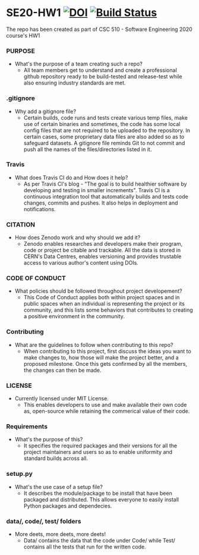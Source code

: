 # SE20-HW1 <a href="https://doi.org/10.5281/zenodo.3986810"><img src="https://zenodo.org/badge/DOI/10.5281/zenodo.3986810.svg" alt="DOI"></a>  [![Build Status](https://travis-ci.com/maharshi-gg/SE20-HW1.svg?branch=master)](https://travis-ci.com/maharshi-gg/SE20-HW1)
The repo has been created as part of CSC 510 - Software Engineering 2020 course's HW1

### PURPOSE
* What's the purpose of a team creating such a repo?
  * All team members get to understand and create a professional github repository ready to be build-tested and release-test while also ensuring industry standards are met.

### .gitignore
* Why add a gitignore file?
  * Certain builds, code runs and tests create various temp files, make use of certain binaries and sometimes, the code has some local config files that are not required to be uploaded to the repository. In certain cases, some proprietary data files are also added so as to safeguard datasets. A gitignore file reminds Git to not commit and push all the names of the files/directories listed in it. 

### Travis
* What does Travis CI do and How does it help?
  * As per Travis CI's blog - "The goal is to build healthier software by developing and testing in smaller increments". Travis CI is a continuous integration tool that automatically builds and tests code changes, commits and pushes. It also helps in deployment and notifications. 

### CITATION
* How does Zenodo work and why should we add it?
  * Zenodo enables researches and developers make their program, code or project be citable and trackable. All the data is stored in CERN's Data Centres, enables versioning and provides trustable access to various author's content using DOIs.

### CODE OF CONDUCT
* What policies should be followed throughout project developement?
  * This Code of Conduct applies both within project spaces and in public spaces when an individual is representing the project or its community, and this lists some behaviors that contributes to creating a positive environment in the community.

### Contributing
* What are the guidelines to follow when contributing to this repo?
  * When contributing to this project, first discuss the ideas you want to make changes to, how those will make the project better, and a proposed milestone. Once this gets confirmed by all the members, the changes can then be made.

### LICENSE
* Currently licensed under MIT License.
  * This enables developers to use and make available their own code as, open-source while retaining the commerical value of their code. 

### Requirements
* What's the purpose of this?
  * It specifies the required packages and their versions for all the project maintainers and users so as to enable uniformity and standard builds across all.

### setup.py
* What's the use case of a setup file?
  * It describes the module/package to be install that have been packaged and distributed. This allows everyone to easily install Python packages and dependecies.

### data/, code/, test/ folders
* More deets, more deets, more deets!
  * Data/ contains the data that the code under Code/ while Test/ contains all the tests that run for the written code.

